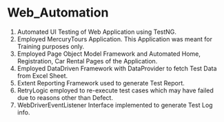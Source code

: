 # Web_Automation
1. Automated UI Testing of Web Application using TestNG.
2. Employed MercuryTours Application. This Application was meant for Training purposes only.
3. Employed Page Object Model Framework and Automated Home, Registration, Car Rental Pages of the Application.
3. Employed DataDriven Framework with DataProvider to fetch Test Data from Excel Sheet.
4. Extent Reporting Framework used to generate Test Report.
5. RetryLogic employed to re-execute test cases which may have failed due to reasons other than Defect. 
6. WebDriverEventListener Interface implemented to generate Test Log info. 



